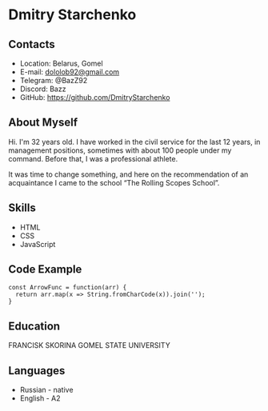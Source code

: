 # **Dmitry Starchenko**

## **Contacts**
* Location: Belarus, Gomel
* E-mail: dololob92@gmail.com
* Telegram: @BazZ92
* Discord: Bazz
* GitHub: https://github.com/DmitryStarchenko 

## **About Myself**
Hi. I'm 32 years old. I have worked in the civil service for the last 12 years, in management positions, sometimes with about 100 people under my command. Before that, I was a professional athlete. 

It was time to change something, and here on the recommendation of an acquaintance I came to the school “The Rolling Scopes School”. 

## **Skills**
* HTML
* CSS
* JavaScript

## **Code Example**
```
const ArrowFunc = function(arr) {
  return arr.map(x => String.fromCharCode(x)).join(''); 
}
```

## **Education**
FRANCISK SKORINA GOMEL STATE UNIVERSITY

## **Languages**
* Russian - native
* English - A2